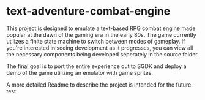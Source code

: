 # text-adventure-combat-engine
This project is designed to emulate a text-based RPG combat engine made popular at the dawn of the gaming era in the early 80s. The game currently utilizes a finite state machine to switch between modes of gameplay. If you're interested in seeing development as it progresses, you can view all the necessary components being developed seperately in the source folder.

The final goal is to port the entire experience out to SGDK and deploy a demo of the game utilizing an emulator with game sprites.

A more detailed Readme to describe the project is intended for the future. test
